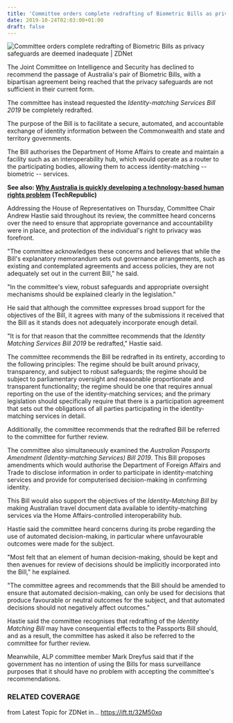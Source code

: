 ```yaml
---
title: 'Committee orders complete redrafting of Biometric Bills as privacy safeguards are deemed inadequate'
date: 2019-10-24T02:03:00+01:00
draft: false
---
```


![](https://zdnet3.cbsistatic.com/hub/i/r/2019/07/17/28e2f1bd-926b-44ed-a63e-322ce5501a83/thumbnail/770x578/9ecbb91d884d3864eccdc72f9b06c2f3/biometric.jpg "Committee orders complete redrafting of Biometric Bills as privacy safeguards are deemed inadequate | ZDNet")  

The Joint Committee on Intelligence and Security has declined to recommend the passage of Australia's pair of Biometric Bills, with a bipartisan agreement being reached that the privacy safeguards are not sufficient in their current form.

The committee has instead requested the _Identity-matching Services Bill 2019_ be completely redrafted.

The purpose of the Bill is to facilitate a secure, automated, and accountable exchange of identity information between the Commonwealth and state and territory governments.

The Bill authorises the Department of Home Affairs to create and maintain a facility such as an interoperability hub, which would operate as a router to the participating bodies, allowing them to access identity-matching -- biometric -- services.

**See also: [Why Australia is quickly developing a technology-based human rights problem](https://www.techrepublic.com/article/why-australia-is-quickly-developing-a-technology-based-human-rights-problem/) (TechRepublic)**

Addressing the House of Representatives on Thursday, Committee Chair Andrew Hastie said throughout its review, the committee heard concerns over the need to ensure that appropriate governance and accountability were in place, and protection of the individual's right to privacy was forefront.

"The committee acknowledges these concerns and believes that while the Bill's explanatory memorandum sets out governance arrangements, such as existing and contemplated agreements and access policies, they are not adequately set out in the current Bill," he said.

"In the committee's view, robust safeguards and appropriate oversight mechanisms should be explained clearly in the legislation."

He said that although the committee expresses broad support for the objectives of the Bill, it agrees with many of the submissions it received that the Bill as it stands does not adequately incorporate enough detail.

"It is for that reason that the committee recommends that the _Identity Matching Services Bill 2019_ be redrafted," Hastie said.

The committee recommends the Bill be redrafted in its entirety, according to the following principles: The regime should be built around privacy, transparency, and subject to robust safeguards; the regime should be subject to parliamentary oversight and reasonable proportionate and transparent functionality; the regime should be one that requires annual reporting on the use of the identity-matching services; and the primary legislation should specifically require that there is a participation agreement that sets out the obligations of all parties participating in the identity-matching services in detail.

Additionally, the committee recommends that the redrafted Bill be referred to the committee for further review.

The committee also simultaneously examined the _Australian Passports Amendment (Identity-matching Services) Bill 2019_. This Bill proposes amendments which would authorise the Department of Foreign Affairs and Trade to disclose information in order to participate in identity-matching services and provide for computerised decision-making in confirming identity.

This Bill would also support the objectives of the _Identity-Matching Bill_ by making Australian travel document data available to identity-matching services via the Home Affairs-controlled interoperability hub.

Hastie said the committee heard concerns during its probe regarding the use of automated decision-making, in particular where unfavourable outcomes were made for the subject.

"Most felt that an element of human decision-making, should be kept and then avenues for review of decisions should be implicitly incorporated into the Bill," he explained.

"The committee agrees and recommends that the Bill should be amended to ensure that automated decision-making, can only be used for decisions that produce favourable or neutral outcomes for the subject, and that automated decisions should not negatively affect outcomes."

Hastie said the committee recognises that redrafting of the _Identity Matching Bill_ may have consequential effects to the Passports Bill should, and as a result, the committee has asked it also be referred to the committee for further review.

Meanwhile, ALP committee member Mark Dreyfus said that if the government has no intention of using the Bills for mass surveillance purposes that it should have no problem with accepting the committee's recommendations.

### RELATED COVERAGE

  
  
from Latest Topic for ZDNet in... https://ift.tt/32M50xq